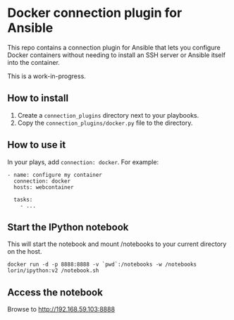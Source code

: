 # Docker connection plugin for Ansible

This repo contains a connection plugin for Ansible that lets you configure
Docker containers without needing to install an SSH server or Ansible itself
into the container.

This is a work-in-progress.

## How to install

1. Create a `connection_plugins` directory next to your playbooks.
2. Copy the `connection_plugins/docker.py` file to the directory.

## How to use it

In your plays, add `connection: docker`. For example:

```
- name: configure my container
  connection: docker
  hosts: webcontainer

  tasks:
    - ...
```

## Start the IPython notebook

This will start the notebook and mount /notebooks to your current directory on
the host.

```
docker run -d -p 8888:8888 -v `pwd`:/notebooks -w /notebooks lorin/ipython:v2 /notebook.sh
```

## Access the notebook

Browse to <http://192.168.59.103:8888>


